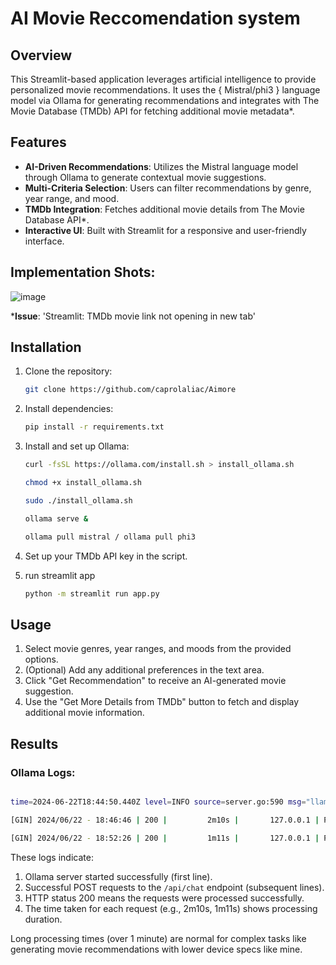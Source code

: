 # AI Movie Reccomendation system

## Overview

This Streamlit-based application leverages artificial intelligence to provide personalized movie recommendations. It uses the { Mistral/phi3 } language model via Ollama for generating recommendations and integrates with The Movie Database (TMDb) API for fetching additional movie metadata*. 

## Features

- **AI-Driven Recommendations**: Utilizes the Mistral language model through Ollama to generate contextual movie suggestions.
- **Multi-Criteria Selection**: Users can filter recommendations by genre, year range, and mood.
- **TMDb Integration**: Fetches additional movie details from The Movie Database API*.
- **Interactive UI**: Built with Streamlit for a responsive and user-friendly interface.

## Implementation Shots:
![image](https://github.com/caprolaliac/Aimore/assets/87370936/9c9e4fb2-7963-46f2-8910-ce111a78a008)



***Issue**: 'Streamlit: TMDb movie link not opening in new tab'

## Installation

1. Clone the repository:
    ```bash
    git clone https://github.com/caprolaliac/Aimore

2. Install dependencies:
    ```bash
    pip install -r requirements.txt
     ```

3. Install and set up Ollama:
   ```bash
   curl -fsSL https://ollama.com/install.sh > install_ollama.sh
   ```
   ```bash
   chmod +x install_ollama.sh
    ```
    ```bash
    sudo ./install_ollama.sh
    ```
    ```bash
    ollama serve &
    ```
    ```bash
    ollama pull mistral / ollama pull phi3
    ```

5. Set up your TMDb API key in the script.

6. run streamlit app

   ```bash
   python -m streamlit run app.py
   ```

  ## Usage

1. Select movie genres, year ranges, and moods from the provided options.
2. (Optional) Add any additional preferences in the text area.
3. Click "Get Recommendation" to receive an AI-generated movie suggestion.
4. Use the "Get More Details from TMDb" button to fetch and display additional movie information.

## Results


### Ollama Logs:

```bash

time=2024-06-22T18:44:50.440Z level=INFO source=server.go:590 msg="llama runner started in 13.56 seconds"

[GIN] 2024/06/22 - 18:46:46 | 200 |         2m10s |       127.0.0.1 | POST     "/api/chat"

[GIN] 2024/06/22 - 18:52:26 | 200 |         1m11s |       127.0.0.1 | POST     "/api/chat"
```

These logs indicate:

1. Ollama server started successfully (first line).
2. Successful POST requests to the `/api/chat` endpoint (subsequent lines).
3. HTTP status 200 means the requests were processed successfully.
4. The time taken for each request (e.g., 2m10s, 1m11s) shows processing duration.

Long processing times (over 1 minute) are normal for complex tasks like generating movie recommendations with lower device specs like mine. 
